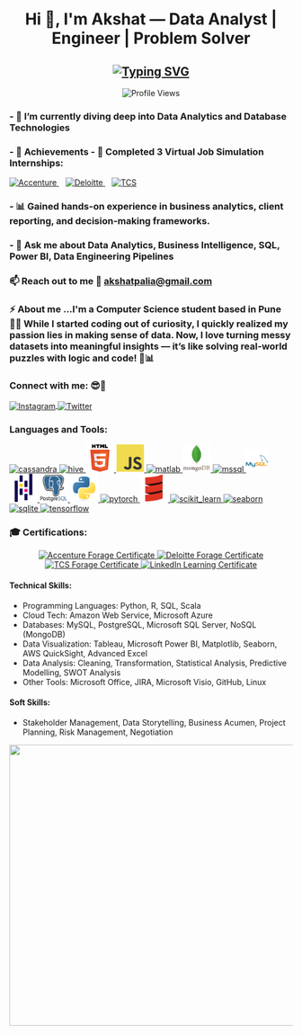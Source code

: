 <h1 align="center">Hi 👋, I'm Akshat — Data Analyst | Engineer | Problem Solver</h1>

<h2 align="center"> 
  <a href="https://git.io/typing-svg">
    <img src="https://readme-typing-svg.demolab.com?font=Cambria&weight=600&size=24&duration=5102&pause=1000&color=2B6CB0&center=true&width=500&lines=Intern@+GPIL+Building+Data+SYS" alt="Typing SVG" />
  </a>
</h2>

<p align="center"> 
  <img src="https://komarev.com/ghpvc/?username=reyyadav&label=Profile%20views&color=0e75b6&style=flat" alt="Profile Views" />
</p>


###  - 🌱 I’m currently diving deep into **Data Analytics and Database Technologies**  



###  - 🏅 Achievements  - 💼 Completed **3 Virtual Job Simulation Internships**:  
<p align="left">
  <a href="https://www.accenture.com/" target="blank">
    <img src="https://upload.wikimedia.org/wikipedia/commons/c/cd/Accenture.svg" alt="Accenture" height="35" />
  </a>&nbsp;&nbsp;
  <a href="https://www2.deloitte.com/" target="blank">
    <img src="https://upload.wikimedia.org/wikipedia/commons/5/56/Deloitte.svg" alt="Deloitte" height="35" />
  </a>&nbsp;&nbsp;
  <a href="https://www.tcs.com/" target="blank">
    <img src="https://upload.wikimedia.org/wikipedia/commons/9/99/TATA_Consultancy_Services_Logo_blue.svg" alt="TCS" height="35" />
  </a>
</p>

###  - 📊 Gained hands-on experience in business analytics, client reporting, and decision-making frameworks.


### - 💬 Ask me about  **Data Analytics**, **Business Intelligence**, **SQL**, **Power BI**, **Data Engineering Pipelines**


### 📫 Reach out to me  📧 **akshatpalia@gmail.com**

### ⚡ About me ...I'm a **Computer Science student** based in **Pune** 👨‍💻 While I started coding out of curiosity, I quickly realized my passion lies in making sense of data. Now, I love turning messy datasets into meaningful insights — it’s like solving real-world puzzles with logic and code! 🧩📊

<h3 align="left">Connect with me: 😎👋</h3>
<p align="left">
  <a href="https://instagram.com/akshat_palia" target="blank">
    <img align="center" src="https://raw.githubusercontent.com/rahuldkjain/github-profile-readme-generator/master/src/images/icons/Social/instagram.svg" alt="Instagram" height="30" width="40" />
  </a>
  <a href="https://twitter.com/akshat_palia" target="blank">
    <img align="center" src="https://raw.githubusercontent.com/rahuldkjain/github-profile-readme-generator/master/src/images/icons/Social/twitter.svg" alt="Twitter" height="30" width="40" />
  </a>
</p>

<h3 align="left">Languages and Tools:</h3>
<p align="left"> <a href="https://cassandra.apache.org/" target="_blank" rel="noreferrer"> <img src="https://www.vectorlogo.zone/logos/apache_cassandra/apache_cassandra-icon.svg" alt="cassandra" width="50" height="50"/> </a> <a href="https://hive.apache.org/" target="_blank" rel="noreferrer"> <img src="https://www.vectorlogo.zone/logos/apache_hive/apache_hive-icon.svg" alt="hive" width="50" height="50"/> </a> <a href="https://www.w3.org/html/" target="_blank" rel="noreferrer"> <img src="https://raw.githubusercontent.com/devicons/devicon/master/icons/html5/html5-original-wordmark.svg" alt="html5" width="50" height="50"/> </a> <a href="https://developer.mozilla.org/en-US/docs/Web/JavaScript" target="_blank" rel="noreferrer"> <img src="https://raw.githubusercontent.com/devicons/devicon/master/icons/javascript/javascript-original.svg" alt="javascript" width="50" height="50"/> </a> <a href="https://www.mathworks.com/" target="_blank" rel="noreferrer"> <img src="https://upload.wikimedia.org/wikipedia/commons/2/21/Matlab_Logo.png" alt="matlab" width="50" height="50"/> </a> <a href="https://www.mongodb.com/" target="_blank" rel="noreferrer"> <img src="https://raw.githubusercontent.com/devicons/devicon/master/icons/mongodb/mongodb-original-wordmark.svg" alt="mongodb" width="50" height="50"/> </a> <a href="https://www.microsoft.com/en-us/sql-server" target="_blank" rel="noreferrer"> <img src="https://www.svgrepo.com/show/303229/microsoft-sql-server-logo.svg" alt="mssql" width="50" height="50"/> </a> <a href="https://www.mysql.com/" target="_blank" rel="noreferrer"> <img src="https://raw.githubusercontent.com/devicons/devicon/master/icons/mysql/mysql-original-wordmark.svg" alt="mysql" width="40" height="40"/> </a> <a href="https://pandas.pydata.org/" target="_blank" rel="noreferrer"> <img src="https://raw.githubusercontent.com/devicons/devicon/2ae2a900d2f041da66e950e4d48052658d850630/icons/pandas/pandas-original.svg" alt="pandas" width="50" height="50"/> </a> <a href="https://www.postgresql.org" target="_blank" rel="noreferrer"> <img src="https://raw.githubusercontent.com/devicons/devicon/master/icons/postgresql/postgresql-original-wordmark.svg" alt="postgresql" width="50" height="50"/> </a> <a href="https://www.python.org" target="_blank" rel="noreferrer"> <img src="https://raw.githubusercontent.com/devicons/devicon/master/icons/python/python-original.svg" alt="python" width="50" height="50"/> </a> <a href="https://pytorch.org/" target="_blank" rel="noreferrer"> <img src="https://www.vectorlogo.zone/logos/pytorch/pytorch-icon.svg" alt="pytorch" width="50" height="50"/> </a> <a href="https://www.scala-lang.org" target="_blank" rel="noreferrer"> <img src="https://raw.githubusercontent.com/devicons/devicon/master/icons/scala/scala-original.svg" alt="scala" width="50" height="50"/> </a> <a href="https://scikit-learn.org/" target="_blank" rel="noreferrer"> <img src="https://upload.wikimedia.org/wikipedia/commons/0/05/Scikit_learn_logo_small.svg" alt="scikit_learn" width="50" height="50"/> </a> <a href="https://seaborn.pydata.org/" target="_blank" rel="noreferrer"> <img src="https://seaborn.pydata.org/_images/logo-mark-lightbg.svg" alt="seaborn" width="50" height="50"/> </a> <a href="https://www.sqlite.org/" target="_blank" rel="noreferrer"> <img src="https://www.vectorlogo.zone/logos/sqlite/sqlite-icon.svg" alt="sqlite" width="50" height="50"/> </a> <a href="https://www.tensorflow.org" target="_blank" rel="noreferrer"> <img src="https://www.vectorlogo.zone/logos/tensorflow/tensorflow-icon.svg" alt="tensorflow" width="50" height="50"/> </a> </p> 


### 🎓 Certifications:

<p align="center"> 
  <a href="https://forage-uploads-prod.s3.amazonaws.com/completion-certificates/T6kdcdKSTfg2aotxT/hzmoNKtzvAzXsEqx8_T6kdcdKSTfg2aotxT_6bLfdiuajhno2Kamh_1746554561384_completion_certificate.pdf" target="_blank">
    <img src="https://img.icons8.com/color/100/certificate.png" alt="Accenture Forage Certificate"/>
  </a>

  <a href="https://forage-uploads-prod.s3.amazonaws.com/completion-certificates/9PBTqmSxAf6zZTseP/io9DzWKe3PTsiS6GG_9PBTqmSxAf6zZTseP_6bLfdiuajhno2Kamh_1746728033261_completion_certificate.pdf" target="_blank">
    <img src="https://img.icons8.com/color/100/certificate.png" alt="Deloitte Forage Certificate"/>
  </a>

  <a href="https://forage-uploads-prod.s3.amazonaws.com/completion-certificates/ifobHAoMjQs9s6bKS/MyXvBcppsW2FkNYCX_ifobHAoMjQs9s6bKS_6bLfdiuajhno2Kamh_1746297380293_completion_certificate.pdf" target="_blank">
    <img src="https://img.icons8.com/color/100/certificate.png" alt="TCS Forage Certificate"/>
  </a>

  <a href="https://www.linkedin.com/learning/certificates/146c4b7c8ef2b1f0af084f9079f50ecf6a5d1f3546d1a0034eaec600362c77e8?trk=share_certificate" target="_blank">
    <img src="https://img.icons8.com/color/100/certificate.png" alt="LinkedIn Learning Certificate"/>
  </a>
</p>

#### Technical Skills:

- Programming Languages: Python, R, SQL, Scala
- Cloud Tech: Amazon Web Service, Microsoft Azure
- Databases: MySQL, PostgreSQL, Microsoft SQL Server, NoSQL (MongoDB)
- Data Visualization: Tableau, Microsoft Power BI, Matplotlib, Seaborn, AWS QuickSight, Advanced Excel
- Data Analysis: Cleaning, Transformation, Statistical Analysis, Predictive Modelling, SWOT Analysis
- Other Tools: Microsoft Office, JIRA, Microsoft Visio, GitHub, Linux

#### Soft Skills:
- Stakeholder Management, Data Storytelling, Business Acumen, Project Planning, Risk Management, Negotiation





<p align="center">
<img src="https://github.com/abhisheknaiidu/abhisheknaiidu/blob/master/code.gif?raw=true.gif" width="900" height="500" /> </p>
